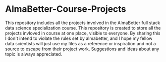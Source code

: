# AlmaBetter-Course-Projects
This repository includes all the projects involved in the AlmaBetter full stack data science specialization course.
This repository is created to store all the projects invloved in course at one place, visible to everyone.
By sharing this I don't intend to violate the rules set by almabetter, and I hope my fellow data scientists will just use my files as a reference or inspiration and not a source to escape from their project work.
Suggestions and ideas about any topic is always appreciated.
